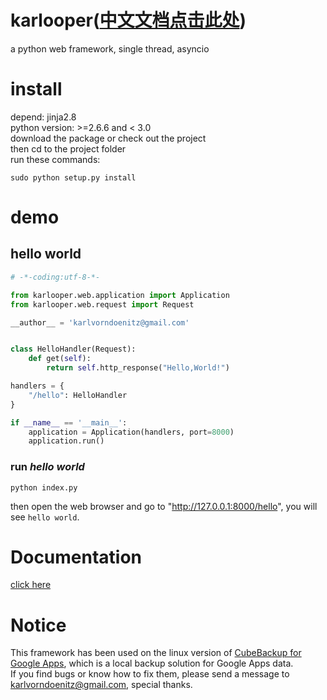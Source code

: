 # karlooper([中文文档点击此处](https://github.com/karldoenitz/karlooper/blob/master/%E4%BD%BF%E7%94%A8%E5%89%8D%E9%98%85%E8%AF%BB.md))
a python web framework, single thread, asyncio

# install
depend: jinja2.8  
python version: >=2.6.6 and < 3.0  
download the package or check out the project  
then cd to the project folder  
run these commands:  

    sudo python setup.py install  

# demo
## hello world
```python
# -*-coding:utf-8-*-

from karlooper.web.application import Application
from karlooper.web.request import Request

__author__ = 'karlvorndoenitz@gmail.com'


class HelloHandler(Request):
    def get(self):
        return self.http_response("Hello,World!")

handlers = {
    "/hello": HelloHandler
}

if __name__ == '__main__':
    application = Application(handlers, port=8000)
    application.run()

```
### run _hello world_
    python index.py
then open the web browser and go to "http://127.0.0.1:8000/hello", you will see ```hello world```.

# Documentation
[click here](https://github.com/karldoenitz/karlooper/blob/master/documentations/document.md)

# Notice
This framework has been used on the linux version of [CubeBackup for Google Apps](http://www.cubebackup.com), which is a local backup solution for Google Apps data.   
If you find bugs or know how to fix them,  please send a message to karlvorndoenitz@gmail.com, special thanks.   
